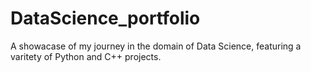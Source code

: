 # DataScience_portfolio
A showacase of my journey in the domain of Data Science, featuring a varitety of Python and C++ projects.
